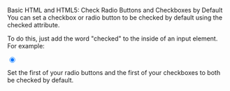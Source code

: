 Basic HTML and HTML5: Check Radio Buttons and Checkboxes by Default
You can set a checkbox or radio button to be checked by default using the checked attribute.

To do this, just add the word "checked" to the inside of an input element. For example:

<input type="radio" name="test-name" checked>

Set the first of your radio buttons and the first of your checkboxes to both be checked by default.